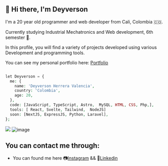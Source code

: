 ##  🐺 Hi there, I'm Deyverson 

I'm a 20 year old programmer and web developer from Cali, Colombia 🇨🇴.

Currently studying Industrial Mechatronics and Web development, 6th semester 📖.

In this profile, you will find a variety of projects developed using various Development and programming tools.

You can see my personal portfolio here:
[Portfolio](https://portfolio-deyverson-astro.vercel.app/)

```php

let Deyverson = {
  me: {
    name: 'Deyverson Herrera Valencia',
    country: 'Colombia',
    age: 20,
  },
  code: [JavaScript, TypeScript, Astro,  MySQL, HTML, CSS, Php,],
  tools: [ React, Svelte, Tailwind,  NodeJS]
  soon: [NextJS, ExpressJS, Python, Laravel],
};

```
<a href="https://www.linkedin.com/in/deyverson/"><img src="{https://img.shields.io/badge/website-000000?style=for-the-badge&logo=About.me&logoColor=white}" /></a>
![image](https://img.shields.io/badge/C-00599C?style=for-the-badge&logo=c&logoColor=white)
## You can contact me through:
-  You can found me here 📷[Instagram](https://www.instagram.com/its_deyverson/) && 💬[Linkedin](www.linkedin.com/in/deyverson)
